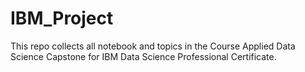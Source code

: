 # IBM_Project
This repo collects all notebook and topics in the Course Applied Data Science Capstone for IBM Data Science Professional Certificate.
